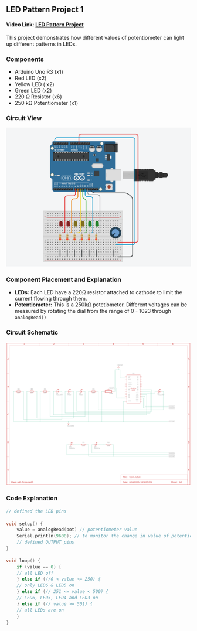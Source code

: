 ## LED Pattern Project 1
#### Video Link: [LED Pattern Project](https://www.youtube.com/watch?v=gFbouXJXPo0&list=PLWqnlHhsmcI4eBDLBtaZs16XZq0WL1SlP&index=39)

This project demonstrates how different values of potentiometer can light up different patterns in LEDs. 

### Components
- Arduino Uno R3 (x1)
- Red LED (x2)
- Yellow LED ( x2)
- Green LED (x2)
- 220 Ω Resistor (x6)
- 250 kΩ Potentiometer (x1)

### Circuit View
![led-patter-1](led-pattern-1.png)

### Component Placement and Explanation
- **LEDs:** Each LED have a 220$\Omega$ resistor attached to cathode to limit the current flowing through them.
-  **Potentiometer:** This is a 250k$\Omega$ potetiometer. Different voltages can be measured by rotating the dial from the range of 0 - 1023 through `analogRead()` 

### Circuit Schematic
![schematic](led-pattern-schematic.png)

### Code Explanation
```cpp
// defined the LED pins

void setup() {
    value = analogRead(pot) // potentiometer value
    Serial.println(9600); // to monitor the change in value of potentiometer
    // defined OUTPUT pins
}

void loop() {
    if (value == 0) {
	// all LED off
    } else if (//0 < value <= 250) {
	// only LED6 & LED5 on
    } else if (// 251 <= value < 500) {
	// LED6, LED5, LED4 and LED3 on
    } else if (// value >= 501) {
	// all LEDs are on
    }
}
```
